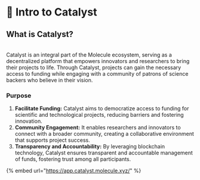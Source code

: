 # 🌟 Intro to Catalyst

## What is Catalyst?

\
Catalyst is an integral part of the Molecule ecosystem, serving as a decentralized platform that empowers innovators and researchers to bring their projects to life. Through Catalyst, projects can gain the necessary access to funding while engaging with a community of patrons of science backers who believe in their vision.

### Purpose

1. **Facilitate Funding:** Catalyst aims to democratize access to funding for scientific and technological projects, reducing barriers and fostering innovation.
2. **Community Engagement:** It enables researchers and innovators to connect with a broader community, creating a collaborative environment that supports project success.
3. **Transparency and Accountability:** By leveraging blockchain technology, Catalyst ensures transparent and accountable management of funds, fostering trust among all participants.

{% embed url="https://app.catalyst.molecule.xyz/" %}
